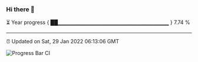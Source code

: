 ### Hi there 👋

⏳ Year progress { ██▁▁▁▁▁▁▁▁▁▁▁▁▁▁▁▁▁▁▁▁▁▁▁▁▁▁▁▁ } 7.74 %

---

⏰ Updated on Sat, 29 Jan 2022 06:13:06 GMT

![Progress Bar CI](https://github.com/liununu/liununu/workflows/Progress%20Bar%20CI/badge.svg)
